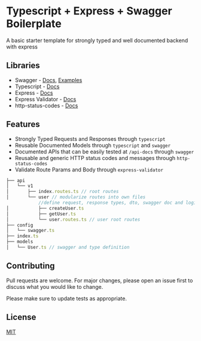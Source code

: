 # Typescript + Express + Swagger Boilerplate

A basic starter template for strongly typed and well documented backend with express

## Libraries

- Swagger - [Docs](https://swagger.io/), [Examples](https://github.com/Surnet/swagger-jsdoc/blob/master/docs/GETTING-STARTED.md)
- Typescript - [Docs](https://www.typescriptlang.org/docs/)
- Express - [Docs](https://expressjs.com/)
- Express Validator - [Docs](https://express-validator.github.io/docs/)
- http-status-codes - [Docs](https://www.npmjs.com/package/http-status-codes)

## Features

- Strongly Typed Requests and Responses through `typescript`
- Reusable Documented Models through `typescript` and `swagger`
- Documented APIs that can be easily tested at `/api-docs` through `swagger`
- Reusable and generic HTTP status codes and messages through `http-status-codes`
- Validate Route Params and Body through `express-validator`

```javascript
├── api
│   └── v1
│       ├── index.routes.ts // root routes
│       └── user // modularize routes into own files
            //define request, response types, dto, swagger doc and logic inside each route
│           ├── createUser.ts 
│           ├── getUser.ts
│           └── user.routes.ts // user root routes
├── config
│   └── swagger.ts
├── index.ts
├── models 
│   └── User.ts // swagger and type definition 
```

## Contributing
Pull requests are welcome. For major changes, please open an issue first to discuss what you would like to change.

Please make sure to update tests as appropriate.

## License
[MIT](https://choosealicense.com/licenses/mit/)